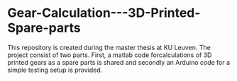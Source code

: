 # Gear-Calculation---3D-Printed-Spare-parts
This repository is created during the master thesis at KU Leuven. The project consist of two parts. First, a matlab code forcalculations of 3D printed gears as a spare parts is shared and secondly an Arduino code for a simple testing setup is provided. 
